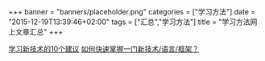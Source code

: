 +++
banner = "banners/placeholder.png"
categories = ["学习方法"]
date = "2015-12-19T13:39:46+02:00"
tags = ["汇总","学习方法"]
title = "学习方法网上文章汇总"
+++

    
[学习新技术的10个建议](http://blog.jobbole.com/39602/)
[如何快速掌握一门新技术/语言/框架？](https://mp.weixin.qq.com/s?__biz=MzA4NDIzNzMwMw==&mid=208868512&idx=1&sn=4e75da18195e09c44dd9df832f950bd2&scene=0&key=41ecb04b051110034e2d6ef945e3c2cc561fef10309856d68cedbe234eb002255b38c42a350bde17d120f3e6646c900e&ascene=0&uin=MTM0ODQyNTk1&devicetype=iMac+MacBookAir7%2C1+OSX+OSX+10.10.5+build(14F1021)&version=11020201&pass_ticket=OUgFBuA2yqcV7ExJVNrQtm5NukTejEXnNHTun2M8jg8%3D)


